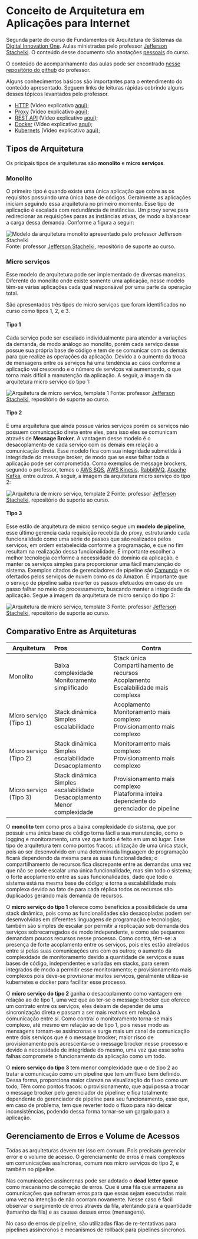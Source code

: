 # Conceito de Arquitetura em Aplicações para Internet

Segunda parte do curso de Fundamentos de Arquitetura de Sistemas da [Digital Innovation One][DIO]. Aulas ministradas pelo professor [Jefferson Stachelki][PROFESSOR]. O conteúdo desse documento são anotações [pessoais][Natan Albuquerque] do curso.

O conteúdo de acompanhamento das aulas pode ser encontrado [nesse repositório do github](https://github.com/jeffhsta/fundamentos_arquitetura) do professor.

Alguns conhecimentos básicos são importantes para o entendimento do conteúdo apresentado. Seguem links de leituras rápidas cobrindo alguns desses tópicos levantados pelo professor.

- [HTTP][HTTP] (Vídeo explicativo [aqui][VIDEO_HTTP]);
- [Proxy][PROXY] (Vídeo explicativo [aqui][VIDEO_PROXY]);
- [REST API](./VantagensDesenvolvimentoWebServices.md) (Vídeo explicativo [aqui][VIDEO_REST]);
- [Docker][DOCKER] (Vídeo explicativo [aqui][VIDEO_DOCKER]);
- [Kubernets][KUBERNETES] (Vídeo explicativo [aqui][VIDEO_KUBERNETES]);

## Tipos de Arquitetura

Os pricipais tipos de arquiteturas são **monolito** e **micro serviços**.

### Monolito

O primeiro tipo é quando existe uma única aplicação que cobre as os requisitos possuindo uma única base de códigos. Geralmente as aplicações iniciam seguindo essa arquitetura no primeiro momento. Esse tipo de aplicação é escalada com redundância de instâncias. Um proxy serve para redirecionar as requisições paras as instâncias ativas, de modo a balancear a carga dessa demanda. Conforme a figura a seguir:

![Modelo da arquitetura monolito apresentado pelo professor [Jefferson Stachelki][PROFESSOR]](https://raw.githubusercontent.com/jeffhsta/fundamentos_arquitetura/master/monolito.png) Fonte: professor [Jefferson Stachelki][PROFESSOR], repositório de suporte ao curso.

### Micro serviços

Esse modelo de arquitetura pode ser implementado de diversas maneiras. Diferente do monolito onde existe somente uma aplicação, nesse modelo têm-se várias aplicações cada qual responsável por uma parte da operação total.

São apresentados três tipos de micro serviços que foram identificados no curso como tipos 1, 2, e 3.

#### Tipo 1

Cada serviço pode ser escalado individualmente para atender a variações da demanda, de modo análogo ao monolito, porém cada serviço desse possue sua própria base de código e tem de se comunicar com os demais para que realize as operações da aplicação. Devido a o aumento da troca de mensagens entre os serviços há uma tendência ao caos conforme a aplicação vai crescendo e o número de serviços vai aumentando, o que torna mais difícil a manutenção da aplicação. A seguir, a imagem da arquitetura micro serviço do tipo 1:

![Arquitetura de micro serviço, template 1](https://raw.githubusercontent.com/jeffhsta/fundamentos_arquitetura/master/microservicos1.png) Fonte: professor [Jefferson Stachelki][PROFESSOR], repositório de suporte ao curso.

#### Tipo 2

É uma arquitetura que ainda possue vários serviços porém os serviços não possuem comunicação direta entre eles, para isso eles se comunicam através de **Message Broker**. A vantagem desse modelo é o desacoplamento de cada serviço com os demais em relação a comunicação direta. Esse modelo fica com sua integridade submetida à integridade do message broker, de modo que se esse falhar toda a aplicação pode ser comprometida. Como exemplos de message brockers, segundo o professor, temos o [AWS SQS][AWS_SQS], [AWS Kinesis][AWS_KINESIS], [RabbitMQ][RABBITMQ], [Apache Kafka][APACHE_KAFKA], entre outros. A seguir, a imagem da arquitetura micro serviço do tipo 2:

![Arquitetura de micro serviço, template 2](https://raw.githubusercontent.com/jeffhsta/fundamentos_arquitetura/master/microservicos2.png) Fonte: professor [Jefferson Stachelki][PROFESSOR], repositório de suporte ao curso.

#### Tipo 3

Esse estilo de arquitetura de micro serviço segue um **modelo de pipeline**, esse último gerencia cada requisição recebida do proxy, estruturando cada funcionalidade como uma série de passos que são realizados pelos serviços, em ordem estabelecida conforme a programação, e que no fim resultam na realização dessa funcionalidade. É importante escolher a melhor tecnologia conforme a necessidade do domínio da aplicação, e manter os serviços simples para proporcionar uma fácil manutenção do sistema. Exemplos citados de gerenciadores de pipeline são [Camunda](https://camunda.com/) e os ofertados pelos serviços de nuvem como os da Amazon.
É importante que o serviço de pipeline saiba reverter os passos efetuados em caso de um passo falhar no meio do processamento, buscando manter a integridade da aplicação. Segue a imagem da arquitetura de micro serviço do tipo 3:

![Arquitetura de micro serviço, template 3](https://raw.githubusercontent.com/jeffhsta/fundamentos_arquitetura/master/microservicos3.png) Fonte: professor [Jefferson Stachelki][PROFESSOR], repositório de suporte ao curso.

## Comparativo Entre as Arquiteturas

Arquitetura | Pros | Contra
-- |:-- | --
Monolito | Baixa complexidade<br>Monitoramento simplificado| Stack única<br>Compartilhamento de recursos<br>Acoplamento<br>Escalabilidade mais complexa
 Micro serviço (Tipo 1) | Stack dinâmica<br>Simples escalabilidade | Acoplamento<br>Monitoramento mais complexo<br>Provisionamento mais complexo
 Micro serviço (Tipo 2) | Stack dinâmica<br>Simples escalabilidade<br>Desacoplamento | Monitoramento mais complexo<br>Provisionamento mais complexo
 Micro serviço (Tipo 3) | Stack dinâmica<br>Simples escalabilidade<br>Desacoplamento<br>Menor complexidade | Provisionamento mais complexo<br>Plataforma inteira dependente do gerenciador de pipeline

O **monolito** tem como pros a baixa complexidade do sistema, que por possuir uma única base de código torna fácil a sua manutenção, como o logging e monitoramento, uma vez que turdo é feito em um só lugar. Esse tipo de arquitetura tem como pontos fracos: utilização de uma única stack, pois ao ser desenvolvido em uma determinada linguagem de programação ficará dependendo da mesma para as suas funcionalidades; o compartilhamento de recursos fica discrepante entre as demandas uma vez que não se pode escalar uma única funcionalidade, mas sim todo o sistema; o forte acoplamento entre as suas funcionalidades, dado que todo o sistema está na mesma base de código; e torna a escalabilidade mais complexa devido ao fato de para cada réplica todos os recursos são duplicados gerando mais demanda de recursos.

O **micro serviço do tipo 1** oferece como benefícios a possibilidade de uma stack dinâmica, pois como as funcionalidades são desacopladas podem ser desenvolvidas em diferentes linguagens de programação e tecnologias; também são simples de escalar por permitir a replicação sob demanda dos serviços sobrecarregados de modo independente, e como são pequenos demandam poucos recursos nesse processo. Como contra, têm-se: a presença de forte acoplamento entre os serviços, pois eles estão atrelados entre sí pelas suas comunicações uns com os outros; o aumento da complexidade de monitoramento devido a quantidade de serviços e suas bases de código, independentes e variadas em stacks, para serem integrados de modo a permitir esse monitoramento; e provisionamento mais complexos pois deve-se provisionar muitos serviços, geralmente utiliza-se kubernetes e docker para facilitar esse processo.

O **micro serviço do tipo 2** ganha o desacoplamento como vantagem em relação ao de tipo 1, uma vez que ao ter-se o message brocker que oferece um contrato entre os serviços, eles deixam de depender de uma sincronização direta e passam a ser mais reativos em relação à comunicação entre sí. Como contra: o monitoramento torna-se mais complexo, até mesmo em relação ao de tipo 1, pois nesse modo as mensagens tornam-se assíncronas e surge mais um canal de comunicação entre dois serviços que é o message brocker; maior risco de provisionamento pois acrescenta-se o message brocker nesse processo e devido à necessidade de integridade do mesmo, uma vez que esse sofra falhas compromete o funcionamento da aplicação como um todo.

O **micro serviço do tipo 3** tem menor complexidade que o de tipo 2 ao tratar a comunicação como um pipeline que tem um fluxo bem definido. Dessa forma, proporciona maior clareza na visualização do fluxo como um todo; Têm como pontos fracos: o provisionamento, que aqui possa a trocar o message brocker pelo gerenciador de pipeline; e fica totalmente dependente do gerenciador de pipeline para seu funcionamento, esse que, em caso de problema, tem que reverter todo o fluxo para não deixar inconsistências, podendo dessa forma tornar-se um gargalo para a aplicação.

## Gerenciamento de Erros e Volume de Acessos

Todas as arquiteturas devem ter isso em comum. Pois precisam gerenciar error e o volume de acesso. O gerenciamento de erros é mais complexos em comunicações assíncronas, comum nos micro serviços do tipo 2, e também no pipeline.

Nas comunicações assíncronas pode ser adotado o **dead letter queue** como mecanismo de correção de erros. Que é uma fila que armazena as comunicações que sofreram erros para que essas sejam executadas mais uma vez na intenção de não ocorram novamente. Nesse caso é fácil observar o surgimento de erros através da fila, atentando para a quantidade (tamanho da fila) e as causas desses erros (mensagens).

No caso de erros de pipeline, são utilizadas filas de re-tentativas para pipelines assíncronos e mecanismos de rollback para pipelines síncronos.


[DIO]:https://web.digitalinnovation.one "Digital Innovation One"
[Natan Albuquerque]:https://github.com/albuquerq "Natan Albuquerque"
[PROFESSOR]:https://github.com/jeffhsta "Jefferson Stachelki"

<!-- Conteúdo para estudo -->

[HTTP]:https://pt.wikipedia.org/wiki/Hypertext_Transfer_Protocol "Hypertext Transfer Protocol"
[PROXY]:https://pt.wikipedia.org/wiki/Proxy "Proxy"
[DOCKER]:https://docs.docker.com/get-started/ "Docker"
[KUBERNETES]:https://kubernetes.io/pt/ "Kubernetes"

<!-- Links de vídeos úteis -->

[VIDEO_HTTP]: https://youtu.be/fhAXgcD21iE "YouTube - Space Rails - Como funciona uma requisição HTTP?"
[VIDEO_PROXY]: https://youtu.be/Xl_X1dYN_sk "YouTube - Marcelo Franco - O que é um proxy reverso?"
[VIDEO_REST]: https://youtu.be/cRHF4trs318 "YouTube - Canal TI - REST em 6 minutos"
[VIDEO_DOCKER]: https://youtu.be/Noi4MOHrZAc "YouTube - LINUXtips - O que é Docker? Tutorial rápido  Descomplicando o Docker V1 - Parte 2"
[VIDEO_KUBERNETES]: https://youtu.be/a-2OBHlM5gU "YouTube - School of Net - Você sabe o que é o Kubernetes? | Wesley Willians"

<!-- links para referências -->

[AWS_SQS]:https://aws.amazon.com/pt/sqs/ "Amazon Simple Queque Service"
[AWS_KINESIS]:https://aws.amazon.com/pt/kinesis/ "Amazon Kinesis"
[RABBITMQ]:https://www.rabbitmq.com/ "RabbitMQ"
[APACHE_KAFKA]:https://kafka.apache.org/ "Apache Kafka"